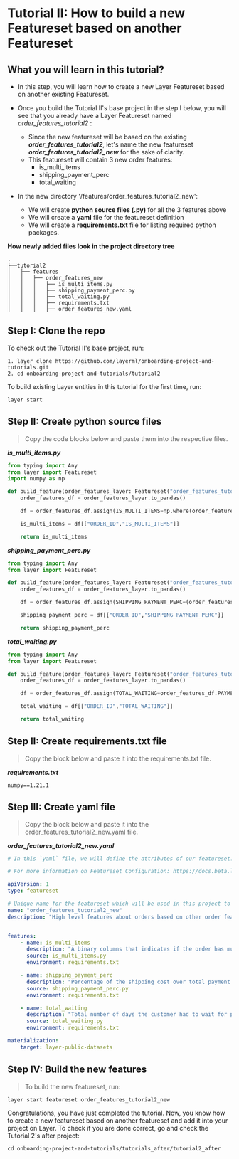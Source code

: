 # Tutorial II: How to build a new Featureset based on another Featureset

## What you will learn in this tutorial?
- In this step, you will learn how to create a new Layer Featureset based on another existing Featureset.


- Once you build the Tutorial II's base project in the step I below, you will see that you already have a Layer Featureset named _order_features_tutorial2_ :
  - Since the new featureset will be based on the existing ***order_features_tutorial2***, 
  let's name the new featureset ***order_features_tutorial2_new*** for the sake of clarity.
  - This featureset will contain 3 new order features:
    - is_multi_items
    - shipping_payment_perc
    - total_waiting


- In the new directory '/features/order_features_tutorial2_new':
  - We will create **python source files (.py)** for all the 3 features above 
  - We will create a **yaml** file for the featureset definition 
  - We will create a **requirements.txt** file for listing required python packages.

**How newly added files look in the project directory tree**
```
.
├──tutorial2  
│   ├── features
│   │   ├── order_features_new
│   │   │   ├── is_multi_items.py
│   │   │   ├── shipping_payment_perc.py
│   │   │   ├── total_waiting.py
│   │   │   ├── requirements.txt
│   │   │   ├── order_features_new.yaml
```

## Step I: Clone the repo
To check out the Tutorial II's base project, run:
```commandline
1. layer clone https://github.com/layerml/onboarding-project-and-tutorials.git
2. cd onboarding-project-and-tutorials/tutorial2
```

To build existing Layer entities in this tutorial for the first time, run:
```commandline
layer start
```

## Step II: Create python source files
>Copy the code blocks below and paste them into the respective files.

***is_multi_items.py***
```python
from typing import Any
from layer import Featureset
import numpy as np

def build_feature(order_features_layer: Featureset("order_features_tutorial2")) -> Any:
    order_features_df = order_features_layer.to_pandas()

    df = order_features_df.assign(IS_MULTI_ITEMS=np.where(order_features_df.TOTAL_ITEMS > 1.0, 1, 0))

    is_multi_items = df[["ORDER_ID","IS_MULTI_ITEMS"]]

    return is_multi_items
```
***shipping_payment_perc.py***
```python
from typing import Any
from layer import Featureset

def build_feature(order_features_layer: Featureset("order_features_tutorial2")) -> Any:
    order_features_df = order_features_layer.to_pandas()

    df = order_features_df.assign(SHIPPING_PAYMENT_PERC=(order_features_df.TOTAL_FREIGHT_PRICE / (order_features_df.TOTAL_PRODUCT_PRICE + order_features_df.TOTAL_FREIGHT_PRICE)) * 100)

    shipping_payment_perc = df[["ORDER_ID","SHIPPING_PAYMENT_PERC"]]

    return shipping_payment_perc
```

***total_waiting.py***
```python
from typing import Any
from layer import Featureset

def build_feature(order_features_layer: Featureset("order_features_tutorial2")) -> Any:
    order_features_df = order_features_layer.to_pandas()

    df = order_features_df.assign(TOTAL_WAITING=order_features_df.PAYMENT_APPROVEMENT_WAITING.astype(int) + order_features_df.DELIVERED_CARRIER_WAITING.astype(int))

    total_waiting = df[["ORDER_ID","TOTAL_WAITING"]]

    return total_waiting
```
## Step II: Create requirements.txt file
>Copy the block below and paste it into the requirements.txt file.

***requirements.txt***
```text
numpy==1.21.1
```

## Step III: Create yaml file
>Copy the block below and paste it into the order_features_tutorial2_new.yaml file.

***order_features_tutorial2_new.yaml***
```yaml
# In this `yaml` file, we will define the attributes of our featureset.

# For more information on Featureset Configuration: https://docs.beta.layer.co/docs/datacatalog/featuresets

apiVersion: 1
type: featureset

# Unique name for the featureset which will be used in this project to refer to this featureset
name: "order_features_tutorial2_new"
description: "High level features about orders based on other order featuresets."


features:
    - name: is_multi_items
      description: "A binary columns that indicates if the order has multiple items (1) or not (0)."
      source: is_multi_items.py
      environment: requirements.txt

    - name: shipping_payment_perc
      description: "Percentage of the shipping cost over total payment."
      source: shipping_payment_perc.py
      environment: requirements.txt

    - name: total_waiting
      description: "Total number of days the customer had to wait for payment approvement and carrier to pick up the items of the order."
      source: total_waiting.py
      environment: requirements.txt

materialization:
    target: layer-public-datasets
```
## Step IV: Build the new features
> To build the new featureset, run:

```commandline
layer start featureset order_features_tutorial2_new
```


Congratulations, you have just completed the tutorial. Now, you know how to create a new featureset based on another featureset and add it into your project on Layer.
To check if you are done correct, go and check the Tutorial 2's after project:
```commandline
cd onboarding-project-and-tutorials/tutorials_after/tutorial2_after
```
